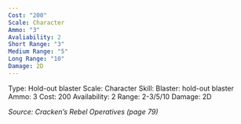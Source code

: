 ```yaml
---
Cost: "200"
Scale: Character
Ammo: "3"
Avaliability: 2
Short Range: "3"
Medium Range: "5"
Long Range: "10"
Damage: 2D
---
```


Type: Hold-out blaster
Scale: Character
Skill: Blaster: hold-out blaster
Ammo: 3
Cost: 200
Availability: 2
Range: 2-3/5/10
Damage: 2D 

*Source: Cracken’s Rebel Operatives (page 79)*
